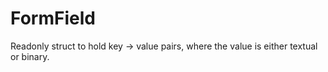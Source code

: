 # FormField

Readonly struct to hold key -> value pairs, where the value is either textual or binary. 

